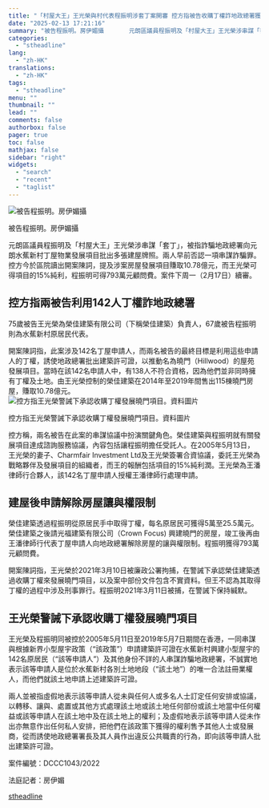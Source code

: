 ```yaml
---
title: "「村屋大王」王光榮與村代表程振明涉套丁案開審 控方指被告收購丁權詐地政總署獲利逾10億元"
date: "2025-02-13 17:21:16"
summary: "被告程振明。房伊媚攝       元朗區議員程振明及「村屋大王」王光榮涉串謀「套丁」，被指詐..."
categories:
  - "stheadline"
lang:
  - "zh-HK"
translations:
  - "zh-HK"
tags:
  - "stheadline"
menu: ""
thumbnail: ""
lead: ""
comments: false
authorbox: false
pager: true
toc: false
mathjax: false
sidebar: "right"
widgets:
  - "search"
  - "recent"
  - "taglist"
---
```


![被告程振明。房伊媚攝](https://image.stheadline.com/f/680p0/0x0/100/none/441a93c3c91c8eed90a8fce1d8f82b2d/stheadline/inewsmedia/20250213/_2025021317191640957.jpg)

被告程振明。房伊媚攝




元朗區議員程振明及「村屋大王」王光榮涉串謀「套丁」，被指詐騙地政總署向元朗水蕉新村丁屋物業發展項目批出多張建屋牌照。兩人早前否認一項串謀詐騙罪。控方今於區院讀出開案陳詞，提及涉案房屋發展項目賺取10.78億元，而王光榮可得項目的15%純利，程振明可得793萬元顧問費。案件下周一（2月17日）續審。

控方指兩被告利用142人丁權詐地政總署
-------------------

75歲被告王光榮為榮佳建築有限公司（下稱榮佳建築）負責人，67歲被告程振明則為水蕉新村原居民代表。

開案陳詞指，此案涉及142名丁屋申請人，而兩名被告的最終目標是利用這些申請人的丁權，誘使地政總署批出建築許可證，以推動名為曉門（Hillwood）的屋苑發展項目。當時在該142名申請人中，有138人不符合資格，因為他們並非同時擁有丁權及土地。由王光榮控制的榮佳建築在2014年至2019年間售出115棟曉門房屋，賺取10.78億元。
 ![控方指王光榮警誡下承認收購丁權發展曉門項目。資料圖片](https://image.hkhl.hk/f/1024p0/0x0/100/none/f2f3eb9a79fe433fa86e0c219915ad15/2025-02/DNSU0316DINGHSE003.jpg)


控方指王光榮警誡下承認收購丁權發展曉門項目。資料圖片




控方稱，兩名被告在此案的串謀協議中扮演關鍵角色。榮佳建築與程振明就有關發展項目達成諮詢服務協議，內容包括讓程振明擔任受託人。在2005年5月13日，王光榮的妻子、Charmfair Investment Ltd及王光榮簽署合資協議，委託王光榮為戰略夥伴及發展項目的組織者，而王的報酬包括項目的15%純利潤。王光榮為王潘律師行合夥人，該142名丁屋申請人授權王潘律師行處理申請。

建屋後申請解除房屋讓與權限制
--------------

榮佳建築透過程振明從原居民手中取得丁權，每名原居民可獲得5萬至25.5萬元。榮佳建築之後請光福建築有限公司（Crown Focus) 興建曉門的房屋，竣工後再由王潘律師行代表丁屋申請人向地政總署解除房屋的讓與權限制。程振明獲得793萬元顧問費。

開案陳詞指，王光榮於2021年3月10日被廉政公署拘捕，在警誡下承認榮佳建築透過收購丁權來發展曉門項目，以及案中部份文件包含不實資料。但王不認為其取得丁權的過程中涉及刑事罪行。程振明2021年3月11日被捕，在警誡下保持緘默。

王光榮警誡下承認收購丁權發展曉門項目
------------------

​​王光榮及程振明同被控於2005年5月11日至2019年5月7日期間在香港，一同串謀與根據新界小型屋宇政策（“該政策”）申請建築許可證在水蕉新村興建小型屋宇的142名原居民（“該等申請人”）及其他身份不詳的人串謀詐騙地政總署，不誠實地表示該等申請人是位於水蕉新村各別土地地段（“該土地”）的唯一合法註冊業權人，而他們就該土地申請上述建築許可證。

兩人並被指虛假地表示該等申請人從未與任何人或多名人士訂定任何安排或協議，以轉移、讓與、處置或其他方式處理該土地或該土地任何部份或該土地當中任何權益或該等申請人在該土地中及在該土地上的權利；及虛假地表示該等申請人從未作出亦無意作出任何私人安排，把他們在該政策下獲得的權利售予其他人士或發展商，從而誘使地政總署署長及其人員作出違反公共職責的行為，即向該等申請人批出建築許可證。

案件編號：DCCC1043/2022  

法庭記者：房伊媚

[stheadline](https://std.stheadline.com/realtime/article/2052593/即時-港聞-村屋大王-王光榮與村代表程振明涉套丁案開審-控方指被告收購丁權詐地政總署獲利逾10億元)
